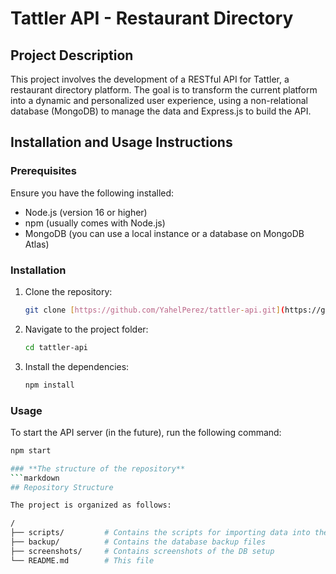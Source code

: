 # Tattler API - Restaurant Directory

## Project Description

This project involves the development of a RESTful API for Tattler, a restaurant directory platform. The goal is to transform the current platform into a dynamic and personalized user experience, using a non-relational database (MongoDB) to manage the data and Express.js to build the API.

## Installation and Usage Instructions

### Prerequisites
Ensure you have the following installed:
* Node.js (version 16 or higher)
* npm (usually comes with Node.js)
* MongoDB (you can use a local instance or a database on MongoDB Atlas)

### Installation
1.  Clone the repository:
    ```bash
    git clone [https://github.com/YahelPerez/tattler-api.git](https://github.com/YahelPerez/tattler-api.git)
    ```
2.  Navigate to the project folder:
    ```bash
    cd tattler-api
    ```
3.  Install the dependencies:
    ```bash
    npm install
    ```

### Usage
To start the API server (in the future), run the following command:
```bash
npm start

### **The structure of the repository**
```markdown
## Repository Structure

The project is organized as follows:

/
├── scripts/         # Contains the scripts for importing data into the database
├── backup/          # Contains the database backup files
├── screenshots/     # Contains screenshots of the DB setup
└── README.md        # This file